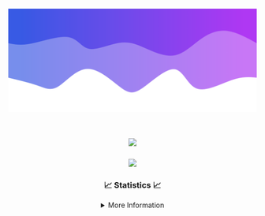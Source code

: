 ![Header](./IMG_4001.png)
<div align="center">

<h1 align="center">
  <a href="https://git.io/typing-svg">
    <img src="https://readme-typing-svg.herokuapp.com/?lines=Welcome+to+my+profile!+👋;JavaScript+developer.;&center=true&size=25">
  </a>
</h1>

<p align="center">
  <img src="https://lanyard.cnrad.dev/api/624702585596805130" />
</p>

### 📈 Statistics 📈
<details>
    <summary>More Information</summary>
    <br/>

<!--START_SECTION:waka-->
![Code Time](http://img.shields.io/badge/Code%20Time-111%20hrs%209%20mins-blue)

![Profile Views](http://img.shields.io/badge/Profile%20Views-0-blue)

**🐱 My GitHub Data** 

> 📦 2.2 kB Used in GitHub's Storage 
 > 
> 🏆 3 Contributions in the Year 2024
 > 
> 🚫 Not Opted to Hire
 > 
> 📜 5 Public Repositories 
 > 
> 🔑 1 Private Repositories 
 > 
**I'm an Early 🐤** 

```text
🌞 Morning                187 commits         █████░░░░░░░░░░░░░░░░░░░░   19.06 % 
🌆 Daytime                380 commits         ██████████░░░░░░░░░░░░░░░   38.74 % 
🌃 Evening                371 commits         █████████░░░░░░░░░░░░░░░░   37.82 % 
🌙 Night                  43 commits          █░░░░░░░░░░░░░░░░░░░░░░░░   04.38 % 
```
📅 **I'm Most Productive on Thursday** 

```text
Monday                   108 commits         ███░░░░░░░░░░░░░░░░░░░░░░   11.01 % 
Tuesday                  142 commits         ████░░░░░░░░░░░░░░░░░░░░░   14.48 % 
Wednesday                171 commits         ████░░░░░░░░░░░░░░░░░░░░░   17.43 % 
Thursday                 219 commits         ██████░░░░░░░░░░░░░░░░░░░   22.32 % 
Friday                   135 commits         ███░░░░░░░░░░░░░░░░░░░░░░   13.76 % 
Saturday                 82 commits          ██░░░░░░░░░░░░░░░░░░░░░░░   08.36 % 
Sunday                   124 commits         ███░░░░░░░░░░░░░░░░░░░░░░   12.64 % 
```


📊 **This Week I Spent My Time On** 

```text
🕑︎ Time Zone: America/New_York

💬 Programming Languages: 
Java                     20 hrs 12 mins      ███████████████████████░░   91.37 % 
Kotlin                   1 hr 22 mins        ██░░░░░░░░░░░░░░░░░░░░░░░   06.20 % 
XML                      19 mins             ░░░░░░░░░░░░░░░░░░░░░░░░░   01.45 % 
YAML                     7 mins              ░░░░░░░░░░░░░░░░░░░░░░░░░   00.58 % 
IDEA_MODULE              2 mins              ░░░░░░░░░░░░░░░░░░░░░░░░░   00.17 % 

🔥 Editors: 
IntelliJ                 22 hrs 7 mins       █████████████████████████   100.00 % 

🐱‍💻 Projects: 
HCTeams                  14 hrs 48 mins      █████████████████░░░░░░░░   66.92 % 
Mercury                  3 hrs 57 mins       ████░░░░░░░░░░░░░░░░░░░░░   17.89 % 
Cobalt                   1 hr 39 mins        ██░░░░░░░░░░░░░░░░░░░░░░░   07.48 % 
Carbon                   1 hr 14 mins        █░░░░░░░░░░░░░░░░░░░░░░░░   05.60 % 
Sodium                   16 mins             ░░░░░░░░░░░░░░░░░░░░░░░░░   01.21 % 

💻 Operating System: 
Windows                  22 hrs 7 mins       █████████████████████████   100.00 % 
```

**I Mostly Code in Java** 

```text
Java                     22 repos            ██████████████████████░░░   88.00 % 
JavaScript               2 repos             ██░░░░░░░░░░░░░░░░░░░░░░░   08.00 % 
C++                      1 repo              █░░░░░░░░░░░░░░░░░░░░░░░░   04.00 % 
```



**Timeline**

![Lines of Code chart](https://raw.githubusercontent.com/DevDipin/DevDipin/main/assets/bar_graph.png)


 Last Updated on 03/03/2024 14:09:06 UTC
<!--END_SECTION:waka-->

![Footer](./IMG_4002.png)